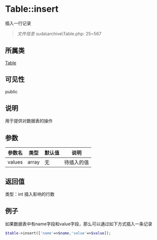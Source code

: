 # Table::insert
插入一行记录
> *文件信息* suda\archive\Table.php: 25~567
## 所属类 

[Table](../Table.md)

## 可见性

  public  
## 说明


用于提供对数据表的操作

## 参数

| 参数名 | 类型 | 默认值 | 说明 |
|--------|-----|-------|-------|
| values |  array | 无 |  待插入的值 |

## 返回值
类型：int
 插入影响的行数

## 例子


如果数据表中有name字段和value字段，那么可以通过如下方式插入一条记录

```php
$table->insert(['name'=>$name,'value'=>$value]);
```